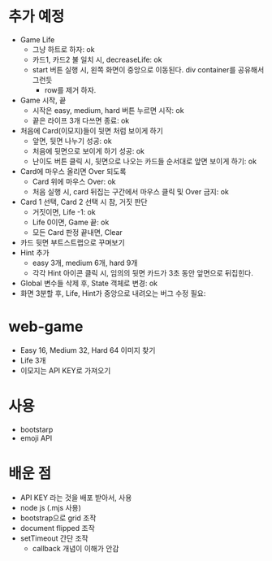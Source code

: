 # 추가 예정
  - Game Life
    - 그냥 하트로 하자: ok
    - 카드1, 카드2 불 일치 시, decreaseLife: ok
    - start 버튼 실행 시, 왼쪽 화면이 중앙으로 이동된다. div container를 공유해서그런듯
      - row를 제거 하자.
  - Game 시작, 끝
    - 시작은 easy, medium, hard 버튼 누르면 시작: ok
    - 끝은 라이프 3개 다쓰면 종료: ok
  - 처음에 Card(이모지)들이 뒷면 처럼 보이게 하기
    - 앞면, 뒷면 나누기 성공: ok
    - 처음에 뒷면으로 보이게 하기 성공: ok
    - 난이도 버튼 클릭 시, 뒷면으로 나오는 카드들 순서대로 앞면 보이게 하기: ok
  - Card에 마우스 올리면 Over 되도록
    - Card 위에 마우스 Over: ok
    - 처음 실행 시, card 뒤집는 구간에서 마우스 클릭 및 Over 금지: ok
  - Card 1 선택, Card 2 선택 시 참, 거짓 판단
    - 거짓이면, Life -1: ok
    - Life 0이면, Game 끝: ok
    - 모든 Card 판정 끝내면, Clear
  - 카드 뒷면 부트스트랩으로 꾸며보기
  - Hint 추가
    - easy 3개, medium 6개, hard 9개
    - 각각 Hint 아이콘 클릭 시, 임의의 뒷면 카드가 3초 동안 앞면으로 뒤집힌다.
  - Global 변수들 삭제 후, State 객체로 변경: ok
  - 화면 3분할 후, Life, Hint가 중앙으로 내려오는 버그 수정 필요:
# web-game
  - Easy 16, Medium 32, Hard 64 이미지 찾기
  - Life 3개
  - 이모지는 API KEY로 가져오기

# 사용
  - bootstarp
  - emoji API

# 배운 점
  - API KEY 라는 것을 배포 받아서, 사용
  - node js (.mjs 사용)
  - bootstrap으로 grid 조작
  - document flipped 조작
  - setTimeout 간단 조작
    - callback 개념이 이해가 안감
